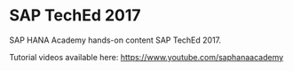 SAP TechEd 2017
===============

SAP HANA Academy hands-on content SAP TechEd 2017.

Tutorial videos available here: https://www.youtube.com/saphanaacademy
